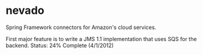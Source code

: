 nevado
======

Spring Framework connectors for Amazon's cloud services.

First major feature is to write a JMS 1.1 implementation that uses SQS for the backend.  Status: 24% Complete (4/1/2012)
